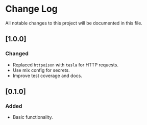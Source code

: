 # Change Log
All notable changes to this project will be documented in this file.

## [1.0.0]
### Changed
* Replaced `httpoison` with `tesla` for HTTP requests.
* Use mix config for secrets.
* Improve test coverage and docs.

## [0.1.0]
### Added
* Basic functionality.
